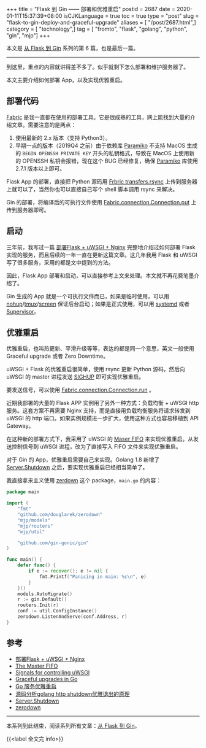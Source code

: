 +++
title = "Flask 到 Gin —— 部署和优雅重启"
postid = 2687
date = 2020-01-11T15:37:39+08:00
isCJKLanguage = true
toc = true
type = "post"
slug = "flask-to-gin-deploy-and-graceful-upgrade"
aliases = [ "/post/2687.html",]
category = [ "technology",]
tag = [ "fromto", "flask", "golang", "python", "gin", "mjp"]
+++

本文是 [从 Flask 到 Gin](/post/flask-to-gin-index/) 系列的第 6 篇，也是最后一篇。

----

到这里，重点的内容就讲得差不多了。似乎就剩下怎么部署和维护服务器了。

本文主要介绍如何部署 App，以及实现优雅重启。<!--more-->

## 部署代码

[Fabric][fabfile] 是我一直都在使用的部署工具。它是很成熟的工具，网上能找到大量的介绍文章。需要注意的是两点：

1. 使用最新的 2.x 版本（支持 Python3）。
2. 早期一点的版本（2019Q4 之前）由于依赖库 [Paramiko][271] 不支持 MacOS 生成的 `BEGIN OPENSSH PRIVATE KEY` 开头的私钥格式，导致在 MacOS 上使用新的 OPENSSH 私钥会报错，现在这个 BUG 已经修复，确保 [Paramiko][271] 库使用 2.7.1 版本以上即可。

Flask App 的部署，直接把 Python 源码用 [Frbric transfers.rsync][transfers] 上传到服务器上就可以了，当然你也可以直接自己写个 shell 脚本调用 rsync 来解决。

Gin 的部署，将编译后的可执行文件使用 [Fabric.connection.Connection.put][put] 上传到服务器即可。

## 启动

三年前，我写过一篇 [部署Flask + uWSGI + Nginx][uwsgi] 完整地介绍过如何部署 Flask 实现的服务，而且后续的一年一直在更新这篇文章。这几年我用 Flask 和 uWSGI 写了很多服务，采用的都是文中提到的方法。 

因此，Flask App 部署和启动，可以直接参考上文来处理。本文就不再花费笔墨介绍了。

Gin 生成的 App 就是一个可执行文件而已，如果是临时使用，可以用 [nohup][nohup]/[tmux][tmux]/[screen][screen] 保证后台启动；如果是正式使用，可以用 [systemd][systemd] 或者 [Supervisor][supervisor]。

## 优雅重启

优雅重启，也叫热更新、平滑升级等等，表达的都是同一个意思，英文一般使用 Graceful upgrade 或者 Zero Downtime。

uWSGI + Flask 的优雅重启很简单，使用 rsync 更新 Python 源码，然后向 uWSGI 的 master 进程发送 [SIGHUP][uwsgisignal] 即可实现优雅重启。

要发送信号，可以使用 [Fabric.connection.Connection.run][run] 。

近期我部署的大量的 Flask APP 实例用了另外一种方式：负载均衡 + uWSGI http 服务。这套方案不再需要 Nginx 支持，而是直接用负载均衡服务将请求转发到 uWSGI 的 http 端口。如果实例规模进一步扩大，使用这种方式也容易移植到 API Gateway。

在这种新的部署方式下，我采用了 uWSGI 的 [Maser FIFO][fifo] 来实现优雅重启。从发送控制信号到 uWSGI 进程，改为了直接写入 FIFO 文件来实现优雅重启。

对于 Gin 的 App，优雅重启需要自己来实现。Golang 1.8 新增了 [Server.Shutdown][shutdown] 之后，要实现优雅重启已经相当简单了。

我直接拿来主义使用 [zerdown][zerodown] 这个 package，`main.go` 的内容：

``` go
package main

import (
	"fmt"
    "github.com/douglarek/zerodown"
	"mjp/models"
	"mjp/routers"
	"mjp/util"

	"github.com/gin-gonic/gin"
)

func main() {
	defer func() {
		if e := recover(); e != nil {
			fmt.Printf("Panicing in main: %s\n", e)
		}
	}()
	models.AutoMigrate()
	r := gin.Default()
	routers.Init(r)
	conf := util.ConfigInstance()
	zerodown.ListenAndServe(conf.Address, r)
}
```

## 参考

- [部署Flask + uWSGI + Nginx][uwsgi]
- [The Master FIFO][fifo]
- [Signals for controlling uWSGI][uwsgisignal]
- [Graceful upgrades in Go][grace1]
- [Go 服务优雅重启][grace2]
- [源码分析golang http shutdown优雅退出的原理][grace3]
- [Server.Shutdown][shutdown]
- [zerodown][zerodown]

----

本系列到此结束，阅读系列所有文章：[从 Flask 到 Gin](/post/flask-to-gin-index/)。

{{<label 全文完 info>}}

[uwsgi]: /post/deploy-flask-uwsgi-nginx/
[fifo]: https://uwsgi-docs.readthedocs.io/en/latest/MasterFIFO.html
[fabfile]: https://www.fabfile.org/
[271]: https://www.paramiko.org/changelog.html#2.7.1
[transfers]: https://fabric-patchwork.readthedocs.io/en/latest/api/transfers.html
[put]: http://docs.fabfile.org/en/latest/api/connection.html#fabric.connection.Connection.put
[nohup]: https://linux.die.net/man/1/nohup
[tmux]: https://github.com/tmux/tmux/wiki
[screen]: https://linux.die.net/man/1/screen
[systemd]: https://en.wikipedia.org/wiki/Systemd
[supervisor]: http://supervisord.org/
[uwsgisignal]: https://uwsgi-docs.readthedocs.io/en/latest/Management.html#signals-for-controlling-uwsgi
[grace1]: https://ashub.cn/articles/49
[grace2]: https://lingchao.xin/post/golang-graceful-restart-server.html
[grace3]: http://xiaorui.cc/2019/03/29/%E6%BA%90%E7%A0%81%E5%88%86%E6%9E%90golang-http-shutdown%E4%BC%98%E9%9B%85%E9%80%80%E5%87%BA%E7%9A%84%E5%AE%9E%E7%8E%B0%E5%8E%9F%E7%90%86/
[zerodown]: https://github.com/douglarek/zerodown
[shutdown]: https://golang.org/pkg/net/http/#Server.Shutdown
[run]: http://docs.fabfile.org/en/2.5/api/connection.html#fabric.connection.Connection.run